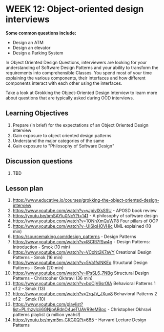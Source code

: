 # WEEK 12: Object-oriented  design interviews

**Some common questions include:**

* Design an ATM
* Design an elevator
* Design a Parking System

In Object Oriented Design Questions, interviewers are looking for your understanding of Software Design Patterns and your ability to transform the requirements into comprehensible Classes. You spend most of your time explaining the various components, their interfaces and how different components interact with each other using the interfaces.

​Take a look at Grokking the Object-Oriented Design Interview to learn more about questions that are typically asked during OOD interviews.

## Learning Objectives

1. Prepare (in brief) for the expectations of an Object Oriented Design interview
1. Gain exposure to object oriented design patterns
2. Understand the major categories of the same
3. Gain exposure to "Philosophy of Software Design"

## Discussion questions

1. TBD

## Lesson plan

1. https://www.educative.io/courses/grokking-the-object-oriented-design-interview
3. https://www.youtube.com/watch?v=yJpivIXsSSU - APOSD book review
4. https://youtu.be/bmSAYlu0NcY?t=141 - A philosophy of software design
5. https://www.youtube.com/watch?v=1ONhXmQuWP8 Four pillars of OOP
6. https://www.youtube.com/watch?v=UI6lqHOVHic UML explained (10 min)
7. https://sourcemaking.com/design_patterns - Design Patterns
8. https://www.youtube.com/watch?v=l8CRl7fSw4g - Design Patterns: Introduction - Smok (10 min)
9. https://www.youtube.com/watch?v=VCxNt2K7aVY Creational Design Patterns - Smok (16 min)
10. https://www.youtube.com/watch?v=5Va1fslNKEo Structural Design Patterns - Smok (20 min)
11. https://www.youtube.com/watch?v=lPsSL6_7NBg Structural Design Patterns -  Christopher Okhravi (36 min)
12. https://www.youtube.com/watch?v=boCjV6srOlA Behavioral Patterns 1 of 2 - Smok (13)
13. https://www.youtube.com/watch?v=2rqJV_JXuv8 Behavioral Patterns 2 of 2 - Smok (10)
14. https://www.youtube.com/playlist?list=PLrhzvIcii6GNjpARdnO4ueTUAVR9eMBpc - Christopher Okhravi patterns playlist (a million yeahs!)
15. https://youtu.be/mym5m-GKG0Q?t=685 - Harvard Lecture Design Patterns

